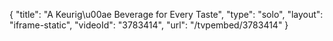 {
    "title": "A Keurig\u00ae Beverage for Every Taste",
    "type": "solo",
    "layout": "iframe-static",
    "videoId": "3783414",
    "url": "\/tvpembed\/3783414"
}
